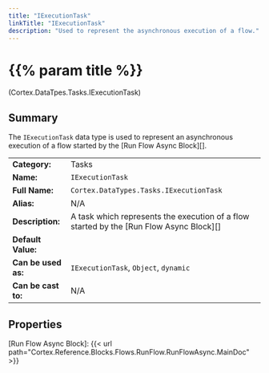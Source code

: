 ```yaml
---
title: "IExecutionTask"
linkTitle: "IExecutionTask"
description: "Used to represent the asynchronous execution of a flow."
---
```


# {{% param title %}}

<p class="namespace">(Cortex.DataTpes.Tasks.IExecutionTask)</p>

## Summary

The `IExecutionTask` data type is used to represent an asynchronous execution of a flow started by the [Run Flow Async Block][].

| | |
|-|-|
| **Category:**          | Tasks |
| **Name:**              | `IExecutionTask` |
| **Full Name:**         | `Cortex.DataTypes.Tasks.IExecutionTask` |
| **Alias:**             | N/A |
| **Description:**       | A task which represents the execution of a flow started by the [Run Flow Async Block][] |
| **Default Value:**     |  |
| **Can be used as:**    | `IExecutionTask`, `Object`, `dynamic` |
| **Can be cast to:**    | N/A                                                           |

## Properties

[Run Flow Async Block]: {{< url path="Cortex.Reference.Blocks.Flows.RunFlow.RunFlowAsync.MainDoc" >}}
